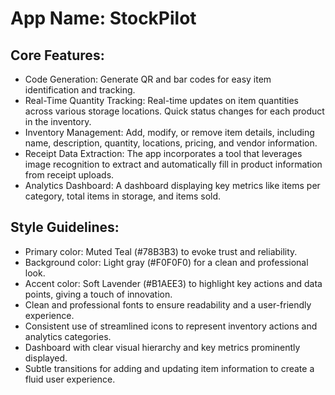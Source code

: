 # **App Name**: StockPilot

## Core Features:

- Code Generation: Generate QR and bar codes for easy item identification and tracking.
- Real-Time Quantity Tracking: Real-time updates on item quantities across various storage locations. Quick status changes for each product in the inventory.
- Inventory Management: Add, modify, or remove item details, including name, description, quantity, locations, pricing, and vendor information.
- Receipt Data Extraction: The app incorporates a tool that leverages image recognition to extract and automatically fill in product information from receipt uploads.
- Analytics Dashboard: A dashboard displaying key metrics like items per category, total items in storage, and items sold.

## Style Guidelines:

- Primary color: Muted Teal (#78B3B3) to evoke trust and reliability.
- Background color: Light gray (#F0F0F0) for a clean and professional look.
- Accent color: Soft Lavender (#B1AEE3) to highlight key actions and data points, giving a touch of innovation.
- Clean and professional fonts to ensure readability and a user-friendly experience.
- Consistent use of streamlined icons to represent inventory actions and analytics categories.
- Dashboard with clear visual hierarchy and key metrics prominently displayed.
- Subtle transitions for adding and updating item information to create a fluid user experience.